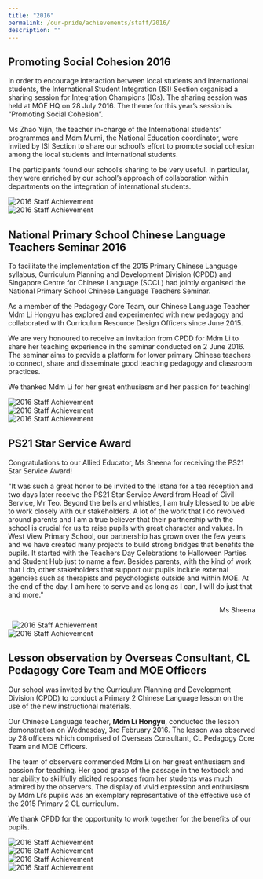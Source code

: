 ```yaml
---
title: "2016"
permalink: /our-pride/achievements/staff/2016/
description: ""
---
```

Promoting Social Cohesion 2016
------------------------------

In order to encourage interaction between local students and international students, the International Student Integration (ISI) Section organised a sharing session for Integration Champions (ICs). The sharing session was held at MOE HQ on 28 July 2016. The theme for this year’s session is “Promoting Social Cohesion”.

  

Ms Zhao Yijin, the teacher in-charge of the International students’ programmes and Mdm Murni, the National Education coordinator, were invited by ISI Section to share our school’s effort to promote social cohesion among the local students and international students.

  

The participants found our school’s sharing to be very useful. In particular, they were enriched by our school’s approach of collaboration within departments on the integration of international students.

<style>  
img {  
  display: block;  
  margin-left: auto;  
  margin-right: auto;  
}  
</style>  
<body><img src="/images/I%20Sharing(1).jpeg" alt="2016 Staff Achievement" style=“width:80%;“>  
  
</body>  
<br>

<style>  
img {  
  display: block;  
  margin-left: auto;  
  margin-right: auto;  
}  
</style>  
<body><img src="/images/I%20Sharing(2).jpeg" alt="2016 Staff Achievement" style=“width:80%;“>  
  
</body>  
<br>

National Primary School Chinese Language Teachers Seminar 2016
--------------------------------------------------------------

To facilitate the implementation of the 2015 Primary Chinese Language syllabus, Curriculum Planning and Development Division (CPDD) and Singapore Centre for Chinese Language (SCCL) had jointly organised the National Primary School Chinese Language Teachers Seminar.

  

As a member of the Pedagogy Core Team, our Chinese Language Teacher Mdm Li Hongyu has explored and experimented with new pedagogy and collaborated with Curriculum Resource Design Officers since June 2015.

  

We are very honoured to receive an invitation from CPDD for Mdm Li to share her teaching experience in the seminar conducted on 2 June 2016. The seminar aims to provide a platform for lower primary Chinese teachers to connect, share and disseminate good teaching pedagogy and classroom practices.

  

We thanked Mdm Li for her great enthusiasm and her passion for teaching!

<style>  
img {  
  display: block;  
  margin-left: auto;  
  margin-right: auto;  
}  
</style>  
<body><img src="/images/CL-Hongyu(1).jpeg" alt="2016 Staff Achievement" style=“width:80%;“>  
  
</body>  
<br>

<style>  
img {  
  display: block;  
  margin-left: auto;  
  margin-right: auto;  
}  
</style>  
<body><img src="/images/CL-hong%20yu.jpeg" alt="2016 Staff Achievement" style=“width:80%;“>  
  
</body>  
<br>

<style>  
img {  
  display: block;  
  margin-left: auto;  
  margin-right: auto;  
}  
</style>  
<body><img src="/images/CL-Hongyu(4).jpeg" alt="2016 Staff Achievement" style=“width:80%;“>  
  
</body>  
<br>

PS21 Star Service Award
-----------------------

Congratulations to our Allied Educator, Ms Sheena for receiving the PS21 Star Service Award!

  

"It was such a great honor to be invited to the Istana for a tea reception and two days later receive the PS21 Star Service Award from Head of Civil Service, Mr Teo. Beyond the bells and whistles, I am truly blessed to be able to work closely with our stakeholders. A lot of the work that I do revolved around parents and I am a true believer that their partnership with the school is crucial for us to raise pupils with great character and values. In West View Primary School, our partnership has grown over the few years and we have created many projects to build strong bridges that benefits the pupils. It started with the Teachers Day Celebrations to Halloween Parties and Student Hub just to name a few. Besides parents, with the kind of work that I do, other stakeholders that support our pupils include external agencies such as therapists and psychologists outside and within MOE. At the end of the day, I am here to serve and as long as I can, I will do just that and more."


<p style="text-align:right;">Ms Sheena</p> 

<style>  
img {  
  display: block;  
  margin-left: auto;  
  margin-right: auto;  
}  
</style>  
<body><img src="/images/PS21.png" alt="2016 Staff Achievement" style=“width:80%;“>  
  
</body>  
<br>

<style>  
img {  
  display: block;  
  margin-left: auto;  
  margin-right: auto;  
}  
</style>  
<body><img src="/images/PS21%20Star.png" alt="2016 Staff Achievement" style=“width:80%;“>  
  
</body>  
<br>

Lesson observation by Overseas Consultant, CL Pedagogy Core Team and MOE Officers
---------------------------------------------------------------------------------

Our school was invited by the Curriculum Planning and Development Division (CPDD) to conduct a Primary 2 Chinese Language lesson on the use of the new instructional materials.

  

Our Chinese Language teacher, **Mdm Li Hongyu**, conducted the lesson demonstration on Wednesday, 3rd February 2016. The lesson was observed by 28 officers which comprised of Overseas Consultant, CL Pedagogy Core Team and MOE Officers.

  

The team of observers commended Mdm Li on her great enthusiasm and passion for teaching. Her good grasp of the passage in the textbook and her ability to skillfully elicited responses from her students was much admired by the observers. The display of vivid expression and enthusiasm by Mdm Li’s pupils was an exemplary representative of the effective use of the 2015 Primary 2 CL curriculum.

  

We thank CPDD for the opportunity to work together for the benefits of our pupils.

<style>  
img {  
  display: block;  
  margin-left: auto;  
  margin-right: auto;  
}  
</style>  
<body><img src="/images/IMG_1514.jpeg" alt="2016 Staff Achievement" style=“width:80%;“>  
  
</body>  
<br>

<style>  
img {  
  display: block;  
  margin-left: auto;  
  margin-right: auto;  
}  
</style>  
<body><img src="/images/IMG_1515.jpeg" alt="2016 Staff Achievement" style=“width:80%;“>  
  
</body>  
<br>

<style>  
img {  
  display: block;  
  margin-left: auto;  
  margin-right: auto;  
}  
</style>  
<body><img src="/images/IMG_1518.jpeg" alt="2016 Staff Achievement" style=“width:80%;“>  
  
</body>  
<br>

<style>  
img {  
  display: block;  
  margin-left: auto;  
  margin-right: auto;  
}  
</style>  
<body><img src="/images/IMG_1519.jpeg" alt="2016 Staff Achievement" style=“width:80%;“>  
  
</body>  
<br>
